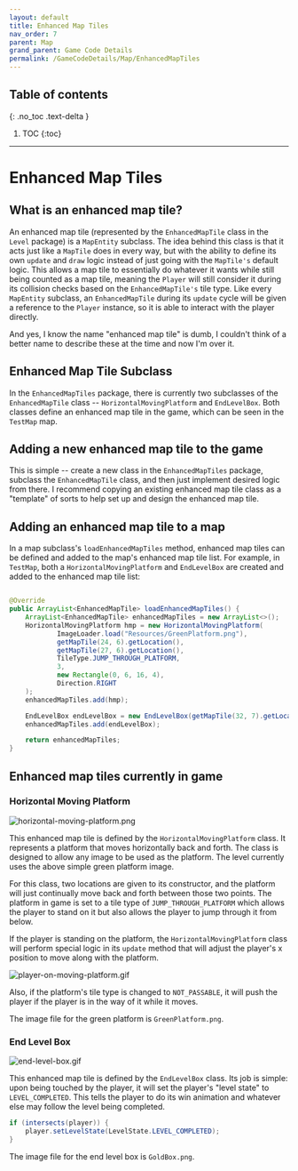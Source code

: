 ```yaml
---
layout: default
title: Enhanced Map Tiles
nav_order: 7
parent: Map
grand_parent: Game Code Details
permalink: /GameCodeDetails/Map/EnhancedMapTiles
---
```


## Table of contents
{: .no_toc .text-delta }

1. TOC
{:toc}

---

# Enhanced Map Tiles

## What is an enhanced map tile?

An enhanced map tile (represented by the `EnhancedMapTile` class in the `Level` package) is a `MapEntity` subclass. 
The idea behind this class is that it acts just like a `MapTile` does in every way, but with the ability to define its own `update` and `draw` logic instead of just going with the `MapTile's` default logic. 
This allows a map tile to essentially do whatever it wants while still being counted as a map tile, meaning the `Player` will still consider it during its collision checks based on the `EnhancedMapTile's` tile type. 
Like every `MapEntity` subclass, an `EnhancedMapTile` during its `update` cycle will be given a reference to the `Player` instance, so it is able to interact with the player directly.

And yes, I know the name "enhanced map tile" is dumb, I couldn't think of a better name to describe these at the time and now I'm over it.

## Enhanced Map Tile Subclass

In the `EnhancedMapTiles` package, there is currently two subclasses of the `EnhancedMapTile` class -- `HorizontalMovingPlatform` and `EndLevelBox`.
Both classes define an enhanced map tile in the game, which can be seen in the `TestMap` map.

## Adding a new enhanced map tile to the game

This is simple -- create a new class in the `EnhancedMapTiles` package, subclass the `EnhancedMapTile` class, and then just implement desired logic from there. 
I recommend copying an existing enhanced map tile class as a "template" of sorts to help set up and design the enhanced map tile.

## Adding an enhanced map tile to a map

In a map subclass's `loadEnhancedMapTiles` method, enhanced map tiles can be defined and added to the map's enhanced map tile list. 
For example, in `TestMap`, both a `HorizontalMovingPlatform` and `EndLevelBox` are created and added to the enhanced map tile list:

```java

@Override
public ArrayList<EnhancedMapTile> loadEnhancedMapTiles() {
    ArrayList<EnhancedMapTile> enhancedMapTiles = new ArrayList<>();
    HorizontalMovingPlatform hmp = new HorizontalMovingPlatform(
            ImageLoader.load("Resources/GreenPlatform.png"),
            getMapTile(24, 6).getLocation(),
            getMapTile(27, 6).getLocation(),
            TileType.JUMP_THROUGH_PLATFORM,
            3,
            new Rectangle(0, 6, 16, 4),
            Direction.RIGHT
    );
    enhancedMapTiles.add(hmp);

    EndLevelBox endLevelBox = new EndLevelBox(getMapTile(32, 7).getLocation());
    enhancedMapTiles.add(endLevelBox);

    return enhancedMapTiles;
}
```

## Enhanced map tiles currently in game

### Horizontal Moving Platform

![horizontal-moving-platform.png](../../../assets/images/horizontal-moving-platform.png)

This enhanced map tile is defined by the `HorizontalMovingPlatform` class.
It represents a platform that moves horizontally back and forth. 
The class is designed to allow any image to be used as the platform. 
The level currently uses the above simple green platform image.

For this class, two locations are given to its constructor, and the platform will just continually move back and forth between those two points. 
The platform in game is set to a tile type of `JUMP_THROUGH_PLATFORM` which allows the player to stand on it but also allows the player to jump through it from below.

If the player is standing on the platform, the `HorizontalMovingPlatform` class will perform special logic in its `update` method that will adjust
the player's x position to move along with the platform.

![player-on-moving-platform.gif](../../../assets/images/player-on-moving-platform.gif)

Also, if the platform's tile type is changed to `NOT_PASSABLE`, it will push the player if the player is in the way of it while it moves.

The image file for the green platform is `GreenPlatform.png`.

### End Level Box

![end-level-box.gif](../../../assets/images/end-level-box.gif)

This enhanced map tile is defined by the `EndLevelBox` class. 
Its job is simple: upon being touched by the player, it will set the player's "level state" to `LEVEL_COMPLETED`. This tells the player to do its win animation and whatever else may follow the level being completed.

```java
if (intersects(player)) {
    player.setLevelState(LevelState.LEVEL_COMPLETED);
}
```

The image file for the end level box is `GoldBox.png`.
